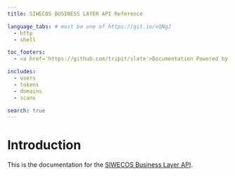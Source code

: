 ```yaml
---
title: SIWECOS BUSINESS LAYER API Reference

language_tabs: # must be one of https://git.io/vQNgJ
  - http
  - shell

toc_footers:
  - <a href='https://github.com/tripit/slate'>Documentation Powered by Slate</a>

includes:
  - users
  - tokens
  - domains
  - scans

search: true
---
```


# Introduction

This is the documentation for the [SIWECOS Business Layer API](https://github.com/SIWECOS/siwecos-business-layer).

